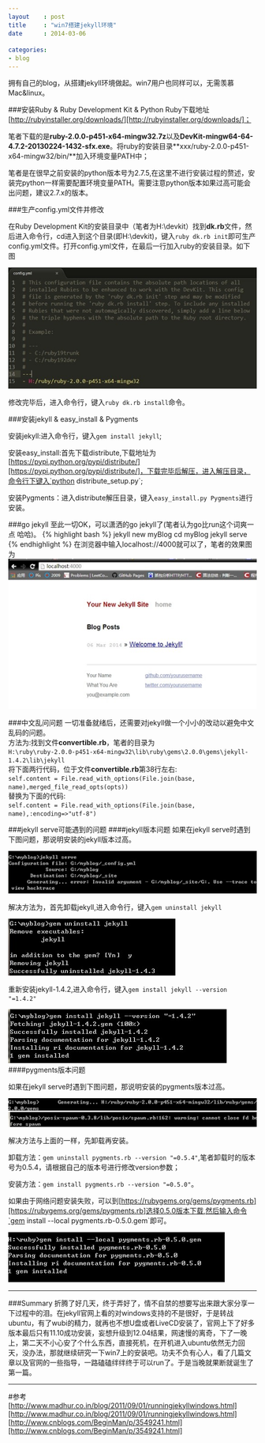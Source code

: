 ```yaml
---
layout    : post
title     : "win7搭建jekyll环境"
date      : 2014-03-06

categories:
- blog
---
```


拥有自己的blog，从搭建jekyll环境做起。win7用户也同样可以，无需羡慕Mac&linux。

###安装Ruby & Ruby Development Kit & Python
Ruby下载地址[http://rubyinstaller.org/downloads/][http://rubyinstaller.org/downloads/]；

笔者下载的是**ruby-2.0.0-p451-x64-mingw32.7z**以及**DevKit-mingw64-64-4.7.2-20130224-1432-sfx.exe**。将ruby的安装目录**xxx/ruby-2.0.0-p451-x64-mingw32/bin/**加入环境变量PATH中；

笔者是在很早之前安装的python版本号为2.7.5,在这里不进行安装过程的赘述，安装完python一样需要配置环境变量PATH。需要注意python版本如果过高可能会出问题，建议2.7.x的版本。

[http://rubyinstaller.org/downloads/]: http://rubyinstaller.org/downloads/

###生产config.yml文件并修改

在Ruby Development Kit的安装目录中（笔者为H:\devkit）找到**dk.rb**文件，然后进入命令行，cd进入到这个目录(即H:\devkit)，键入`ruby dk.rb init`即可生产config.yml文件。打开config.yml文件，在最后一行加入ruby的安装目录。如下图

![修改config.yml](/images/blog1/1.jpg "修改config.yml文件")

修改完毕后，进入命令行，键入`ruby dk.rb install`命令。

###安装jekyll & easy_install & Pygments

安装jekyll:进入命令行，键入`gem install jekyll`;

安装easy\_install:首先下载distribute,下载地址为[https://pypi.python.org/pypi/distribute/][https://pypi.python.org/pypi/distribute/]，下载完毕后解压，进入解压目录，命令行下键入`python distribute_setup.py`;

安装Pygments：进入distribute解压目录，键入`easy_install.py Pygments`进行安装。

[https://pypi.python.org/pypi/distribute/]:https://pypi.python.org/pypi/distribute/

###go jekyll 
至此一切OK，可以潇洒的go jekyll了(笔者认为go比run这个词爽一点 哈哈)。
{% highlight bash %}
jekyll new myBlog
cd myBlog
jekyll serve
{% endhighlight %}
在浏览器中输入localhost://4000就可以了，笔者的效果图为
![jeykll效果图](/images/blog1/2.jpg "jeykll效果图")

###中文乱问问题 
一切准备就绪后，还需要对jekyll做一个小小的改动以避免中文乱码的问题。   
方法为:找到文件**convertible.rb**，笔者的目录为   
`H:\ruby\ruby-2.0.0-p451-x64-mingw32\lib\ruby\gems\2.0.0\gems\jekyll-1.4.2\lib\jekyll`    
将下面两行代码，位于文件**convertible.rb**第38行左右:    
`self.content = File.read_with_options(File.join(base, name),merged_file_read_opts(opts))`  
替换为下面的代码:     
`self.content = File.read_with_options(File.join(base, name),:encoding=>"utf-8")`

###jekyll serve可能遇到的问题
####jekyll版本问题
如果在jekyll serve时遇到下图问题，那说明安装的jekyll版本过高。

![jekyll版本问题](/images/blog1/3.jpg "jekyll版本问题")

解决方法为，首先卸载jekyll,进入命令行，键入`gem uninstall jekyll`

![jekyll卸载](/images/blog1/4.jpg "jekyll卸载")

重新安装jekyll-1.4.2,进入命令行，键入`gem install jekyll --version "=1.4.2"`

![jekyll-1.4.2安装](/images/blog1/5.jpg "jekyll-1.4.2安装")
####pygments版本问题

如果在jekyll serve时遇到下图问题，那说明安装的pygments版本过高。

![pygments版本问题](/images/blog1/6.jpg "pygments版本问题")   
![pygments版本问题](/images/blog1/7.jpg "pygments版本问题")    

解决方法与上面的一样，先卸载再安装。

卸载方法：`gem uninstall pygments.rb --version "=0.5.4"`,笔者卸载时的版本号为0.5.4，请根据自己的版本号进行修改version参数；

安装方法：`gem install pygments.rb --version "=0.5.0"`。

如果由于网络问题安装失败，可以到[https://rubygems.org/gems/pygments.rb][https://rubygems.org/gems/pygments.rb]选择0.5.0版本下载,然后输入命令`gem install --local pygments.rb-0.5.0.gem`即可。

![本地安装pygments](/images/blog1/8.jpg "本地安装pygments")   

[https://rubygems.org/gems/pygments.rb]:https://rubygems.org/gems/pygments.rb

***
###Summary
折腾了好几天，终于弄好了，情不自禁的想要写出来跟大家分享一下过程中的泪。在jekyll官网上看的对windows支持的不是很好，于是转战ubuntu，有了wubi的精力，就再也不想U盘或者LiveCD安装了，官网上下了好多版本最后只有11.10成功安装，妄想升级到12.04结果，网速慢的离奇，下了一晚上，第二天不小心安了个什么东西，直接死机，在开机进入ubuntu依然无力回天，没办法，那就继续研究一下win7上的安装吧。功夫不负有心人，看了几篇文章以及官网的一些指导，一路磕磕绊绊终于可以run了。于是当晚就果断就诞生了第一篇。

***

#参考
[http://www.madhur.co.in/blog/2011/09/01/runningjekyllwindows.html][http://www.madhur.co.in/blog/2011/09/01/runningjekyllwindows.html]
[http://www.cnblogs.com/BeginMan/p/3549241.html][http://www.cnblogs.com/BeginMan/p/3549241.html]


[http://www.madhur.co.in/blog/2011/09/01/runningjekyllwindows.html]:http://www.madhur.co.in/blog/2011/09/01/runningjekyllwindows.html

[http://www.cnblogs.com/BeginMan/p/3549241.html]:http://www.cnblogs.com/BeginMan/p/3549241.html


